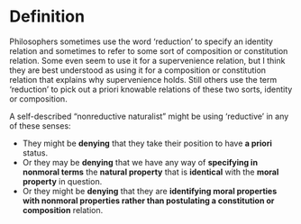 # Definition

Philosophers sometimes use the word ‘reduction’ to specify an identity  relation and sometimes to refer to some sort of composition or constitution relation. Some even seem to use it for a supervenience relation, but I think  they are best understood as using it for a composition or constitution relation that explains why supervenience holds. Still others use the term ‘reduction’ to pick out a priori knowable relations of these two sorts, identity or  composition. 

A self-described “nonreductive naturalist” might be using  ‘reductive’ in any of these senses:
- They might be **denying** that they take their position to have **a priori** status.
- Or they may be **denying** that we have any way of **specifying in nonmoral terms** the **natural property** that is **identical** with the **moral property** in question. 
- Or they might be **denying** that  they are **identifying moral properties with nonmoral properties rather than  postulating a constitution or composition** relation.

